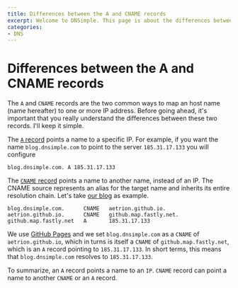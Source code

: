 ```yaml
---
title: Differences between the A and CNAME records
excerpt: Welcome to DNSimple. This page is about the differences between A and CNAME records. Enjoy low cost hosted DNS and an easy to use web interface.
categories:
- DNS
---
```


# Differences between the A and CNAME records

The `A` and `CNAME` records are the two common ways to map an host name (name hereafter) to one or more IP address. Before going ahead, it's important that you really understand the differences between these two records. I'll keep it simple.

The [`A` record](/articles/a-record) points a name to a specific IP. For example, if you want the name `blog.dnsimple.com` to point to the server `185.31.17.133` you will configure

    blog.dnsimple.com. A 185.31.17.133

The [`CNAME` record](/articles/a-record) points a name to another name, instead of an IP. The CNAME source represents an alias for the target name and inherits its entire resolution chain. Let's take [our blog](https://blog.dnsimple.com/) as example.

    blog.dnsimple.com.      CNAME	aetrion.github.io.
    aetrion.github.io.      CNAME	github.map.fastly.net.
    github.map.fastly.net	A	    185.31.17.133

We use [GitHub Pages](http://pages.github.com/) and we set `blog.dnsimple.com` as a `CNAME` of `aetrion.github.io`, which in turns is itself a `CNAME` of `github.map.fastly.net`, which is an `A` record pointing to `185.31.17.133`. In short terms, this means that `blog.dnsimple.com` resolves to `185.31.17.133`.

To summarize, an `A` record points a name to an `IP`. `CNAME` record can point a name to another `CNAME` or an `A` record.

